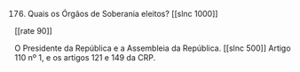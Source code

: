 176. Quais os Órgãos de Soberania eleitos?
[[slnc 1000]]

[[rate 90]]

O Presidente da República e a Assembleia da República.
[[slnc 500]]
Artigo 110 nº 1, e os artigos 121 e 149 da CRP.
